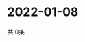 # 2022-01-08
  共 0条

  <!-- BEGIN -->
  <!-- 最后更新时间Sat Jan 08 2022 20:04:09 GMT+0000 (Coordinated Universal Time) -->
  
  <!-- END -->
  
  